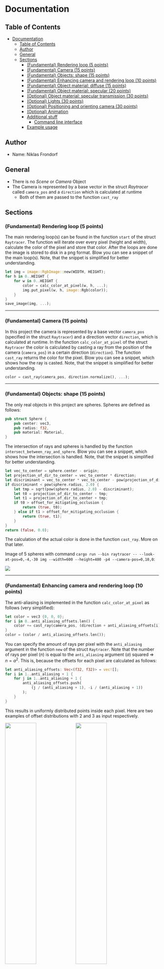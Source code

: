 # Documentation

## Table of Contents
- [Documentation](#documentation)
  - [Table of Contents](#table-of-contents)
  - [Author](#author)
  - [General](#general)
  - [Sections](#sections)
    - [(Fundamental) Rendering loop (5 points)](#fundamental-rendering-loop-5-points)
    - [(Fundamental) Camera (15 points)](#fundamental-camera-15-points)
    - [(Fundamental) Objects: shape (15 points)](#fundamental-objects-shape-15-points)
    - [(Fundamental) Enhancing camera and rendering loop (10 points)](#fundamental-enhancing-camera-and-rendering-loop-10-points)
    - [(Fundamental) Object material: diffuse (15 points)](#fundamental-object-material-diffuse-15-points)
    - [(Fundamental) Object material: specular (20 points)](#fundamental-object-material-specular-20-points)
    - [(Optional) Object material: specular transmission (30 points)](#optional-object-material-specular-transmission-30-points)
    - [(Optional) Lights (30 points)](#optional-lights-30-points)
    - [(Optional) Positioning and orienting camera (30 points)](#optional-positioning-and-orienting-camera-30-points)
    - [(Optional) Animation](#optional-animation)
    - [Additional stuff](#additional-stuff)
      - [Command line interface](#command-line-interface)
    - [Example usage](#example-usage)


## Author

- Name: Niklas Frondorf

## General

- There is no *Scene* or *Camera* Object
- The Camera is represented by a base vector in the struct *Raytracer* called `camera_pos` and a `direction` which is calculated at runtime 
  - Both of them are passed to the function `cast_ray`

## Sections

### (Fundamental) Rendering loop (5 points)
The main rendering loop(s) can be found in the function `start` of the struct `Raytracer`. The function will iterate over every pixel (height and width), calculate the color of the pixel and store that color. After the loops are done the image is stored to disk in a png format. Blow you can see a snippet of the main loop(s). Note, that the snippet is simplified for better understanding.
```rust
let img = image::RgbImage::new(WIDTH, HEIGHT);
for h in 0..HEIGHT {
    for w in 0..HEIGHT {
        color = calc_color_at_pixel(w, h, ...);
        img.put_pixel(w, h, image::Rgb(color));
    }
} 
save_image(img, ...);
```

---
### (Fundamental) Camera (15 points)
In this project the camera is represented by a base vector `camera_pos` (specified in the struct `Raytracer`) and a direction vector `direction`, which is calculated at runtime. In the function `calc_color_at_pixel` of the struct `Raytracer` the color is calculated by casting a ray from the position of the camera (`camera_pos`) in a certain direction (`direction`). The function `cast_ray` returns the color for the pixel. Blow you can see a snippet, which shows how the ray is casted. Note, that the snippet is simplified for better understanding.
```rust
color = cast_ray(camera_pos, direction.normalize(), ...);
```

---
### (Fundamental) Objects: shape (15 points)
The only real objects in this project are spheres. Spheres are defined as follows:
```rust
pub struct Sphere {
    pub center: vec3,
    pub radius: f32,
    pub material: Material,
}
```
The intersection of rays and spheres is handled by the function `intersect_between_ray_and_sphere`. Blow you can see a snippet, which shows how the intersection is handled. Note, that the snippet is simplified for better understanding.
```rust
let vec_to_center = sphere.center - origin;
let projection_of_dir_to_center = vec_to_center * direction;
let discriminant = vec_to_center * vec_to_center - pow(projection_of_dir_to_center, 2.0);
if discriminant < pow(sphere.radius, 2.0) {
    let tmp = sqrt(pow(sphere.radius, 2.0) - discriminant);
    let t0 = projection_of_dir_to_center - tmp;
    let t1 = projection_of_dir_to_center + tmp;
    if t0 > offset_for_mitigating_occlusion {
        return (true, t0);
    } else if t1 > offset_for_mitigating_occlusion {
        return (true, t1);
    }
}
return (false, 0.0);
```
The calculation of the actual color is done in the function `cast_ray`. More on that later.

Image of 5 spheres with command `cargo run --bin raytracer -- --look-at-pos=0,-4,-30 img --width=600 --height=400 -p4 --camera-pos=0,10,0`:

![](img/5-spheres.png)

---
### (Fundamental) Enhancing camera and rendering loop (10 points)
The anti-aliasing is implemented in the function `calc_color_at_pixel` as follows (very simplified):
```rust
let color = vec3 {0, 0, 0};
for i in 0..anti_aliasing_offsets.len() {
    color += cast_ray(camera_pos, (direction + anti_aliasing_offsets[i]).normalize(), ...);
}
color = (color / anti_aliasing_offsets.len());
```
You can specify the amount of rays per pixel with the `anti_aliasing` argument in the function `new` of the struct `Raytracer`. Note that the number of rays per pixel ($n$) is equal to the `anti_aliasing` argument ($a$) squared $\Rightarrow$ $n = a^2$. This is, because the offsets for each pixel are calculated as follows:
```rust
let anti_aliasing_offsets: Vec<(f32, f32)> = vec![];
for i in 1..anti_aliasing + 1 {
    for j in 1..anti_aliasing + 1 {
        anti_aliasing_offsets.push(
            (j / (anti_aliasing + 1), -i / (anti_aliasing + 1))
        );
    }
}
```
This results in uniformly distributed points inside each pixel. Here are two examples of offset distributions with 2 and 3 as input respectively.

<img src="img/anti_aliasing_2.png" width=45%> <img src="img/anti_aliasing_3.png" width=45%>

Here are images for 1, 4, 9 and 16 rays per pixel respectively
<figure>
  <img src="img/1-ray-per-pixel.png">
  <figcaption><code>cargo run --bin raytracer -- img -p 2 -a 1</code></figcaption>
</figure>
<figure>
  <img src="img/4-ray-per-pixel.png">
  <figcaption><code>cargo run --bin raytracer -- img -p 2 -a 2</code></figcaption>
</figure> 
<figure>
  <img src="img/9-ray-per-pixel.png">
  <figcaption><code>cargo run --bin raytracer -- img -p 2 -a 3</code></figcaption>
</figure> 
<figure>
  <img src="img/16-ray-per-pixel.png">
  <figcaption><code>cargo run --bin raytracer -- img -p 2 -a 4</code></figcaption>
</figure> 

---
### (Fundamental) Object material: diffuse (15 points)
Material in this project are defined as follows:
```rust
pub struct Material {
    pub refractive_index: f32,
    pub diffuse_multiplier: f32,
    pub specular_multiplier: f32,
    pub reflection_multiplier: f32,
    pub refraction_multiplier: f32,
    pub color: vec3,
    pub specular_exponent: f32,
}
```
The diffuse color is calculated in the function `cast_ray` of the struct `Raytracer` as follows:
```rust
let diffuse_color = material.color * diffuse_light_intensity * material.diffuse_multiplier;
```
More on the calculation of `diffuse_light_intensity` [here](#optional-lights-30-points).

---
### (Fundamental) Object material: specular (20 points)
For definition of materials see [here](#fundamental-object-material-diffuse-15-points).
The specular color is calculated in the function `cast_ray` of the struct `Raytracer` as follows:
```rust
let specular_color = material.color * specular_light_intensity * material.specular_multiplier;
```
More on the calculation of `specular_light_intensity` [here](#optional-lights-30-points).


Here are images rendered with 1,2,4,8 and 16 as recursion limit respectively:

<figure>
  <img src="img/max-depth-1.png">
  <figcaption><code>cargo run --bin raytracer -- img -p 3 -a 1 -d 1</code></figcaption>
</figure>
<figure>
  <img src="img/max-depth-2.png">
  <figcaption><code>cargo run --bin raytracer -- img -p 3 -a 1 -d 2</code></figcaption>
</figure> 
<figure>
  <img src="img/max-depth-4.png">
  <figcaption><code>cargo run --bin raytracer -- img -p 3 -a 1 -d 4</code></figcaption>
</figure> 
<figure>
  <img src="img/max-depth-8.png">
  <figcaption><code>cargo run --bin raytracer -- img -p 3 -a 1 -d 8</code></figcaption>
</figure> 
<figure>
  <img src="img/max-depth-16.png">
  <figcaption><code>cargo run --bin raytracer -- img -p 3 -a 1 -d 16</code></figcaption>
</figure> 

---
### (Optional) Object material: specular transmission (30 points)

The change of the direction of light without a change in color is accomplished by setting the right values when creating a material. There is no different way of handling such internal refractions than regular refraction in code. An example for the material *glass* can be found in preset 4 (the image in [this](#fundamental-objects-shape-15-points) section).

---
### (Optional) Lights (30 points)
A Light consists of a position vector (`pos`) and an intensity value (`intensity`) and is defined as follows:
```rust
pub struct Light {
    pub pos: vec3,
    pub intensity: f32,
}
```
For calculation the intensity of colors, the Phong Model is used. The intensity of colors in regards to the light is calculated as follows:

```rust
let diffuse_light_intensity = 0;
let specular_light_intensity = 0;
for light in lights {
    let light_dir = (light.pos - point).normalize();
    let (hit, shadow_pt, _, _) = self.scene_interact(point, light_dir);

    if !(hit && (shadow_pt - point).norm() < (light.pos - point).norm()) {
        diffuse_light_intensity += max(0, light_dir * normal) * light.intensity;

        let tmp_base = max(0, -self.reflect(-light_dir, normal) * direction);
        specular_light_intensity += pow(tmp_base, material.specular_exponent) * light.intensity;
    }
}
```
Note, that the snippet is simplified for better understanding.

---
### (Optional) Positioning and orienting camera (30 points)
An implementation of the look-at transform can be found in the implementation of the struct `vec3`. The function calculates the look-at transformation matrix (from the parameters `from` and `to`) and directly applies the transformation to a vector (`vec`) that is also passed to the function. Blow you can see a code snippet, which shows how the intersection is handled. Note, that the snippet is simplified for better understanding.

```rust
pub fn look_at(from: vec3, to: vec3, vec: vec3) -> vec3 {
    let forward = (from - to).normalize();
    let right = vec3 {
        x: 0.0,
        y: 1.0,
        z: 0.0,
    }
    .cross(forward);
    let up = forward.cross(right);

    let translation_x = -from * right;
    let translation_y = -from * up;
    let translation_z = -from * forward;

    let transformation_matrix = ndarray::arr2(&[
        [right.x, up.x, forward.x, 0.0],
        [right.y, up.y, forward.y, 0.0],
        [right.z, up.z, forward.z, 0.0],
        [translation_x, translation_y, translation_z, 1.0],
    ]);

    let vec_ = ndarray::arr1(&[vec.x, vec.y, vec.z, 0.0]);
    let new_vec = transformation_matrix.dot(&vec_);

    return vec3 {
        x: new_vec[0],
        y: new_vec[1],
        z: new_vec[2],
    };
}
```
The function is used for the [gif subcommand](#optional-animation) in the cli. More on the cli [here](#gif-creation)

Here are some pictures with different camera positions:

<figure>
  <img src="img/camera-pos-1.png">
  <figcaption><code>cargo run --bin raytracer -- --look-at-pos=0,-4,-30 img --width=600 --height=400 -p4 --camera-pos=0,10,0</code></figcaption>
</figure>
<figure>
  <img src="img/camera-pos-2.png">
  <figcaption><code>cargo run --bin raytracer -- --look-at-pos=0,-4,-30 img --width=600 --height=400 -p4 --camera-pos=40,10,-40</code></figcaption>
</figure>
<figure>
  <img src="img/camera-pos-3.png">
  <figcaption><code>cargo run --bin raytracer -- --look-at-pos=0,-4,-30 img --width=600 --height=400 -p4 --camera-pos=-30,10,-20</code></figcaption>
</figure>

### (Optional) Animation
It is not an animation of the objects in the scene, but an animation of the camera. This is what is behind the `gif` subcommand in the [CLI](#command-line-interface). You can specify a center point, where the camera is looking at and rotating around (`--look-at-pos`), a radius for the circle (`--radius`), the height of the circle (`--y-level`) and a number of images (`--num-of-images`), that should be taken turing one full rotation on the circle.
The images are being uniformly distributed on the circle (same distance between neighboring points). For each point a [look-at transformation](#optional-positioning-and-orienting-camera-30-points) is done in order for the camera to always point to the desired point. Example output (preset 3):

<figure>
  <img src="img/out.gif">
  <figcaption><code>cargo run --bin raytracer -- gif --width=1920 --height=1080 -a3 -p3 --y-level=25 --radius=25 --num-of-images=200</code></figcaption>
</figure>


---
### Additional stuff

#### Command line interface
The program can be used completely by a easy to use command line interface. Usage:
```
$ cargo run --bin raytracer -- --help
Usage: raytracer [OPTIONS] [COMMAND]

Commands:
  img   create a single image
  gif   rotates the point around a point and creates a gif
  help  Print this message or the help of the given subcommand(s)

Options:
      --width <width>
          Width of the image [default: 600]
      --height <height>
          Height of the image [default: 400]
  -o, --output <output_path>
          Path where to store results (creates folder if not found) [default: ]
  -d, --max-depth <max_depth>
          Max. depth of reflected rays [default: 4]
  -a, --anti-aliasing <anti_aliasing>
          Set scale of anti aliasing (number of rays per pixel = <argument> ^ 2) [default: 2]
      --occlusion-offset <occlusion_offset>
          Offset for mitigation occlusion [default: 0.1]
      --fov <fov>
          Field of view [default: 1.0]
  -p, --preset <preset>
          Select preset [1-4] [default: 1]
      --look-at-pos <look_at_pos>
          Set position of point to look at [default: 0,-4,-20]
      --versionize
          If set output images are being saved with the datetime as prefix
  -h, --help
          Print help
  -V, --version
          Print version
```

---

### Example usage
- Create an image in full hd resolution from (0,10,10), looking at (0,0,-20) with preset 1
    <figure>
    <img src="img/fullhd.png">
    <figcaption><code>cargo run --bin raytracer -- --look-at-pos=0,0,-20 img --width=1920 --height=1080 --camera-pos=0,10,10 --preset=1</code></figcaption>
    </figure>
